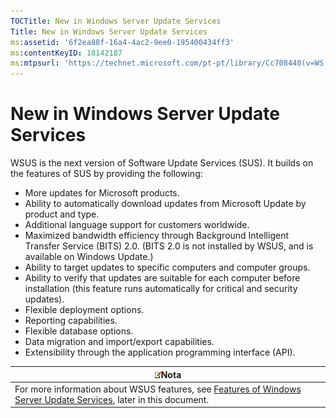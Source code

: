 ```yaml
---
TOCTitle: New in Windows Server Update Services
Title: New in Windows Server Update Services
ms:assetid: '6f2ea88f-16a4-4ac2-9ee0-195400434ff3'
ms:contentKeyID: 18142187
ms:mtpsurl: 'https://technet.microsoft.com/pt-pt/library/Cc708440(v=WS.10)'
---
```


New in Windows Server Update Services
=====================================

WSUS is the next version of Software Update Services (SUS). It builds on the features of SUS by providing the following:

-   More updates for Microsoft products.
-   Ability to automatically download updates from Microsoft Update by product and type.
-   Additional language support for customers worldwide.
-   Maximized bandwidth efficiency through Background Intelligent Transfer Service (BITS) 2.0. (BITS 2.0 is not installed by WSUS, and is available on Windows Update.)
-   Ability to target updates to specific computers and computer groups.
-   Ability to verify that updates are suitable for each computer before installation (this feature runs automatically for critical and security updates).
-   Flexible deployment options.
-   Reporting capabilities.
-   Flexible database options.
-   Data migration and import/export capabilities.
-   Extensibility through the application programming interface (API).

| ![](images/Cc708440.note(WS.10).gif)Nota                                                                                                                   |
|-----------------------------------------------------------------------------------------------------------------------------------------------------------------------------------------|
| For more information about WSUS features, see [Features of Windows Server Update Services](https://technet.microsoft.com/001d0ed9-6484-48db-b92d-d1c48dbb4efd), later in this document. |
